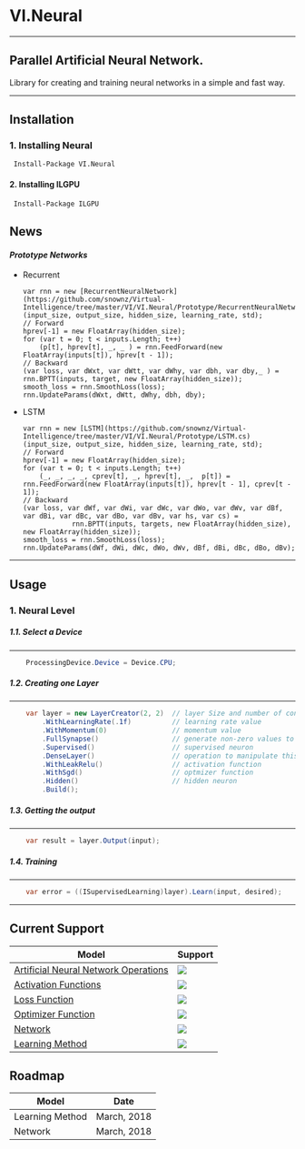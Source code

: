 # VI.Neural
---
## Parallel Artificial Neural Network.

Library for creating and training neural networks in a simple and fast way.

-------
## Installation

### 1. Installing Neural
 ```
  Install-Package VI.Neural
 ```
#### 2. Installing ILGPU
 ```
  Install-Package ILGPU
 ```

## News
#### *Prototype Networks*
- Recurrent
	```
	var rnn = new [RecurrentNeuralNetwork](https://github.com/snownz/Virtual-Intelligence/tree/master/VI/VI.Neural/Prototype/RecurrentNeuralNetwork.cs)(input_size, output_size, hidden_size, learning_rate, std);
	// Forward
	hprev[-1] = new FloatArray(hidden_size);
	for (var t = 0; t < inputs.Length; t++)
		(p[t], hprev[t], _, _ ) = rnn.FeedForward(new FloatArray(inputs[t]), hprev[t - 1]);
	// Backward
	(var loss, var dWxt, var dWtt, var dWhy, var dbh, var dby,_ ) = rnn.BPTT(inputs, target, new FloatArray(hidden_size));
	smooth_loss = rnn.SmoothLoss(loss);
	rnn.UpdateParams(dWxt, dWtt, dWhy, dbh, dby);
    ```
- LSTM
	```
	var rnn = new [LSTM](https://github.com/snownz/Virtual-Intelligence/tree/master/VI/VI.Neural/Prototype/LSTM.cs)(input_size, output_size, hidden_size, learning_rate, std);
	// Forward
	hprev[-1] = new FloatArray(hidden_size);
	for (var t = 0; t < inputs.Length; t++)
		(_, _, _, _, cprev[t], _, hprev[t], _,  p[t]) = rnn.FeedForward(new FloatArray(inputs[t]), hprev[t - 1], cprev[t - 1]);
	// Backward
  (var loss, var dWf, var dWi, var dWc, var dWo, var dWv, var dBf, var dBi, var dBc, var dBo, var dBv, var hs, var cs) =
				rnn.BPTT(inputs, targets, new FloatArray(hidden_size), new FloatArray(hidden_size));
	smooth_loss = rnn.SmoothLoss(loss);
	rnn.UpdateParams(dWf, dWi, dWc, dWo, dWv, dBf, dBi, dBc, dBo, dBv);
    ```
----

## Usage

### 1. Neural Level
##### 1.1. Select a Device 
--- 
```csharp
    ProcessingDevice.Device = Device.CPU;
```
##### 1.2. Creating one Layer 
--- 
```csharp
    var layer = new LayerCreator(2, 2)  // layer Size and number of connections
        .WithLearningRate(.1f)          // learning rate value 
        .WithMomentum(0)                // momentum value
        .FullSynapse()                  // generate non-zero values to weight matrix
        .Supervised()                   // supervised neuron
        .DenseLayer()                   // operation to manipulate this layer
        .WithLeakRelu()                 // activation function
        .WithSgd()                      // optmizer function
        .Hidden()                       // hidden neuron
        .Build(); 
```
##### 1.3. Getting the output 
--- 
```csharp
    var result = layer.Output(input);
```
##### 1.4. Training
--- 
```csharp
    var error = ((ISupervisedLearning)layer).Learn(input, desired);
```
---

## Current Support

Model | Support
------------ | -------------
[Artificial Neural Network Operations](https://github.com/snownz/Virtual-Intelligence/tree/master/VI/VI.Neural/ANNOperations) | ![](https://raw.githubusercontent.com/snownz/Virtual-Intelligence/Git/Info/images/ok.png)
[Activation Functions](https://github.com/snownz/Virtual-Intelligence/tree/master/VI/VI.Neural/ActivationFunction) | ![](https://raw.githubusercontent.com/snownz/Virtual-Intelligence/Git/Info/images/ok.png)
[Loss Function](https://github.com/snownz/Virtual-Intelligence/tree/master/VI/VI.Neural/LossFunction) | ![](https://raw.githubusercontent.com/snownz/Virtual-Intelligence/Git/Info/images/ok.png)
[Optimizer Function](https://github.com/snownz/Virtual-Intelligence/tree/master/VI/VI.Neural/OptimizerFunction) | ![](https://raw.githubusercontent.com/snownz/Virtual-Intelligence/Git/Info/images/ok.png)
[Network](https://github.com/snownz/Virtual-Intelligence/tree/master/VI/VI.Neural/Network) | ![](https://raw.githubusercontent.com/snownz/Virtual-Intelligence/Git/Info/images/not.png)
[Learning Method](https://github.com/snownz/Virtual-Intelligence/tree/master/VI/VI.Neural/Training) | ![](https://raw.githubusercontent.com/snownz/Virtual-Intelligence/Git/Info/images/not.png)

## Roadmap
Model|Date
---|---
Learning Method | March, 2018
Network | March, 2018
